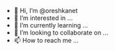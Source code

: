 - 👋 Hi, I’m @oreshkanet
- 👀 I’m interested in ...
- 🌱 I’m currently learning ...
- 💞️ I’m looking to collaborate on ...
- 📫 How to reach me ...

<!---
oreshkanet/oreshkanet is a ✨ special ✨ repository because its `README.md` (this file) appears on your GitHub profile.
You can click the Preview link to take a look at your changes.
--->
